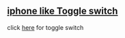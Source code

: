 ## [iphone like Toggle switch]( https://t-divya.github.io/toggle-switch/)
click [here]( https://t-divya.github.io/toggle-switch/) for toggle switch


